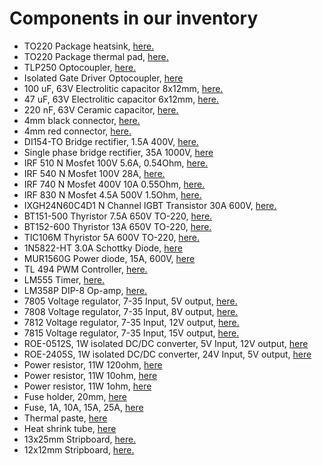 # Components in our inventory



- TO220 Package heatsink, [here.](https://www.direnc.net/to220-sogutucu)
- TO220 Package thermal pad, [here.](https://www.direnc.net/to220-izalator)
- TLP250 Optocoupler, [here.](https://www.direnc.net/tlp250-dip8-mosfet-cikis-optokuplor-entegresi)
- Isolated Gate Driver Optocoupler, [here](https://www.direnc.net/hcpl3120-dip8-mosfet-cikis-optokuplor-entegresi)
- 100 uF, 63V Electrolitic capacitor 8x12mm, [here.](https://www.direnc.net/100uf63v)
- 47 uF, 63V Electrolitic capacitor 6x12mm, [here.](https://www.direnc.net/47uf63v-48)
- 220 nF, 63V Ceramic capacitor, [here.](https://www.direnc.net/220nf-63v-seramik)
- 4mm black connector, [here.](https://www.direnc.net/4mm-born-jak-seffaf-siyah-buyuk-boy)
- 4mm red connector, [here.](https://www.direnc.net/4mm-born-jak-seffaf-kirmizi-buyuk-boy)
- DI154-TO Bridge rectifier, 1.5A 400V, [here.](https://www.direnc.net/di154-t0-kopru-diyot--15a-400v-dip)
- Single phase bridge rectifier, 35A 1000V, [here](https://www.direnc.net/35a-1000v-kopru-diyot)
- IRF 510 N Mosfet 100V 5.6A, 0.54Ohm, [here.](https://www.direnc.net/irf510-56a-100v-0540-ohm-n-channel-power-mosfet)
- IRF 540 N Mosfet 100V 28A, [here.](https://www.direnc.net/irf540-n-channel-power-mosfets-27-a-60-100v)
- IRF 740 N Mosfet 400V 10A 0.55Ohm, [here.](https://www.direnc.net/irf740-10a-400v-0550-ohm-n-channel-power-mosfet)
- IRF 830 N Mosfet 4.5A 500V 1.5Ohm, [here.](https://www.direnc.net/irf830-45a-500v-1500-ohm-n-channel-power-mosfet)
- IXGH24N60C4D1 N Channel IGBT Transistor 30A 600V, [here.](https://www.direnc.net/ixgh24n60c4d1-rohs-24a600v-to247ad-igbtdiode)
- BT151-500 Thyristor 7.5A 650V TO-220, [here.](https://www.direnc.net/bt151-500--silicon-controlled-rectifier500v-vdrm75a-itto-220ab)
- BT152-600 Thyristor 13A 650V TO-220, [here.](https://www.direnc.net/bt152-600-tristor-20a-650v-scr-to-220ab)
- TIC106M Thyristor 5A 600V TO-220, [here.](https://www.direnc.net/tic106m-5a-600v-scr-to-220ab)
- 1N5822-HT 3.0A Schottky Diode, [here](https://www.direnc.net/1n5822-ht-30-amp-schottky-barrier-rectifiers-hottech)
- MUR1560G Power diode, 15A, 600V, [here](https://www.direnc.net/mur1560g--15a-600v-silicon-rectifier-diode-to-220ac)
- TL 494 PWM Controller, [here.](https://www.direnc.net/tl494--025a-switching-controller-300khz-switching-freq-max)
- LM555 Timer, [here.](https://www.direnc.net/lm555-ne555-dip8-zamanlayici-entegre)
- LM358P DIP-8 Op-amp, [here.](https://www.direnc.net/lm358-single-supply-dual-operational-amplifiers)
- 7805 Voltage regulator, 7-35 Input, 5V output, [here.](https://www.direnc.net/7805cv--regulator)
- 7808 Voltage regulator, 7-35 Input, 8V output, [here.](https://www.direnc.net/7808cv--regulator)
- 7812 Voltage regulator, 7-35 Input, 12V output, [here.](https://www.direnc.net/7812cv--regulator)
- 7815 Voltage regulator, 7-35 Input, 15V output, [here.](https://www.direnc.net/7815cv--regulator)
- ROE-0512S, 1W isolated DC/DC converter, 5V Input, 12V output, [here](https://www.ozdisan.com/guc-kaynaklari-adaptorler/izole-donusturucu-moduller/dcdc-donusturuculer/ROE-0512S)
- ROE-2405S, 1W isolated DC/DC converter, 24V Input, 5V output, [here](https://www.ozdisan.com/guc-kaynaklari-adaptorler/izole-donusturucu-moduller/dcdc-donusturuculer/ROE-2405S)
- Power resistor, 11W 120ohm, [here](https://www.ozdisan.com/pasif-komponentler/direncler/tas-direncler/PRWIBWJW121B00)
- Power resistor, 11W 10ohm, [here](https://www.ozdisan.com/pasif-komponentler/direncler/tas-direncler/PRWIBWJW100B00)
- Power resistor, 11W 1ohm, [here](https://www.ozdisan.com/pasif-komponentler/direncler/tas-direncler/PRW0BWJW10JB00)
- Fuse holder, 20mm, [here](https://www.direnc.net/pcb-tip-sigorta-yuvasisiyah20mm)
- Fuse, 1A, 10A, 15A, 25A, [here](https://www.direnc.net/1a-ufak-cam-sigorta-20mm)
- Thermal paste, [here](https://www.direnc.net/50cc-cam-sise-termal-macun-beyaz)
- Heat shrink tube, [here](https://www.direnc.net/15mm-isi-ile-daralan-makaron)
- 13x25mm Stripboard, [here.](https://www.direnc.net/13x25-delikli-plaket)
- 12x12mm Stripboard, [here.](https://www.direnc.net/12x12-delikli-plaket)

